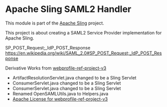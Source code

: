# Apache Sling SAML2 Handler

This module is part of the [Apache Sling](https://sling.apache.org) project.

This project is about creating a SAML2 Service Provider implementation for Apache Sling.

SP_POST_Request;_IdP_POST_Response
https://en.wikipedia.org/wiki/SAML_2.0#SP_POST_Request;_IdP_POST_Response


Derivative Works from [webprofile-ref-project-v3](https://bitbucket.org/srasmusson/webprofile-ref-project-v3)
* ArtifactResolutionServlet.java changed to be a Sling Servlet
* ConsumerServlet.java changed to be a Sling Servlet
* ConsumerServlet.java changed to be a Sling Servlet
* Renamed OpenSAMLUtils.java to Helpers.java
* [Apache License for webprofile-ref-project-v3](https://bitbucket.org/srasmusson/webprofile-ref-project-v3/src/master/LICENSE) 